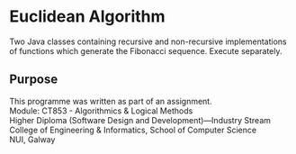 # Euclidean Algorithm
Two Java classes containing recursive and non-recursive implementations of functions which generate the Fibonacci sequence. Execute separately.

## Purpose
This programme was written as part of an assignment.<br>
Module: CT853 - Algorithmics & Logical Methods<br>
Higher Diploma (Software Design and Development)—Industry Stream<br>
College of Engineering & Informatics, School of Computer Science<br>
NUI, Galway